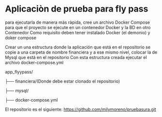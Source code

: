 # Aplicaciòn de prueba para fly pass
para ejecutarla de manera más ràpida, cree un archivo Docker Compose
para que el proyecto se ejecute en un contenedor Docker y la BD en otro Contenedor
Como requisito deben tener instalado Docker (el demonio) y doker compose

Crear un una estructura donde la aplicación que está en el repositorio se copie a una carpeta de nombre financiera
y a ese mismo nivel, colocar la de Mysql que está en el repositorio
Con esta estructura creada ejecutar el archivo docker-compose.yml

app_flyypass/

├── financiera/(Donde debe estar clonado el repositorio)

├── mysql/

├── docker-compose.yml

El repositorio es el siguiente:
https://github.com/milymoreno/pruebasura.git